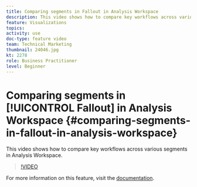 ```yaml
---
title: Comparing segments in Fallout in Analysis Workspace
description: This video shows how to compare key workflows across various segments in Analysis Workspace.
feature: Visualizations
topics: 
activity: use
doc-type: feature video
team: Technical Marketing
thumbnail: 24046.jpg
kt: 2278
role: Business Practitioner
level: Beginner
---
```


# Comparing segments in [!UICONTROL Fallout] in Analysis Workspace {#comparing-segments-in-fallout-in-analysis-workspace}

This video shows how to compare key workflows across various segments in Analysis Workspace.

>[!VIDEO](https://video.tv.adobe.com/v/24046/?quality=12)

For more information on this feature, visit the [documentation](https://marketing.adobe.com/resources/help/en_US/analytics/analysis-workspace/compare-segments-fallout.html).
